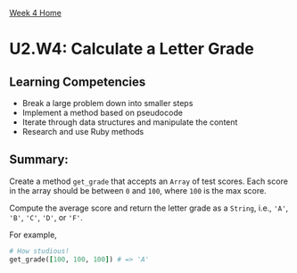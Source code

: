[Week 4 Home](../../)

# U2.W4: Calculate a Letter Grade

## Learning Competencies
- Break a large problem down into smaller steps
- Implement a method based on pseudocode
- Iterate through data structures and manipulate the content
- Research and use Ruby methods

## Summary:
Create a method `get_grade` that accepts an `Array` of test scores.  Each score in the array should be between `0` and `100`, where
`100` is the max score.

Compute the average score and return the letter grade as a `String`, i.e., `'A'`, `'B'`, `'C'`, `'D'`, or `'F'`.

For example,

```ruby
# How studious!
get_grade([100, 100, 100]) # => 'A'
```


